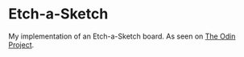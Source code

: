 # Etch-a-Sketch

My implementation of an Etch-a-Sketch board. As seen on [The Odin Project](https://www.theodinproject.com/courses/web-development-101/lessons/etch-a-sketch-project).
